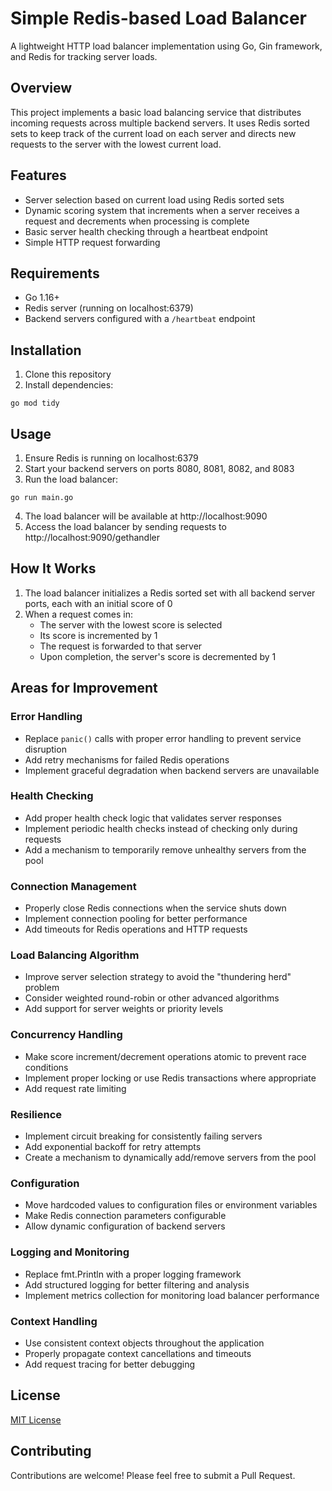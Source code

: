 # Simple Redis-based Load Balancer

A lightweight HTTP load balancer implementation using Go, Gin framework, and Redis for tracking server loads.

## Overview

This project implements a basic load balancing service that distributes incoming requests across multiple backend servers. It uses Redis sorted sets to keep track of the current load on each server and directs new requests to the server with the lowest current load.

## Features

- Server selection based on current load using Redis sorted sets
- Dynamic scoring system that increments when a server receives a request and decrements when processing is complete
- Basic server health checking through a heartbeat endpoint
- Simple HTTP request forwarding

## Requirements

- Go 1.16+
- Redis server (running on localhost:6379)
- Backend servers configured with a `/heartbeat` endpoint

## Installation

1. Clone this repository
2. Install dependencies:
```
go mod tidy
```

## Usage

1. Ensure Redis is running on localhost:6379
2. Start your backend servers on ports 8080, 8081, 8082, and 8083
3. Run the load balancer:
```
go run main.go
```
4. The load balancer will be available at http://localhost:9090
5. Access the load balancer by sending requests to http://localhost:9090/gethandler

## How It Works

1. The load balancer initializes a Redis sorted set with all backend server ports, each with an initial score of 0
2. When a request comes in:
   - The server with the lowest score is selected
   - Its score is incremented by 1
   - The request is forwarded to that server
   - Upon completion, the server's score is decremented by 1

## Areas for Improvement

### Error Handling
- Replace `panic()` calls with proper error handling to prevent service disruption
- Add retry mechanisms for failed Redis operations
- Implement graceful degradation when backend servers are unavailable

### Health Checking
- Add proper health check logic that validates server responses
- Implement periodic health checks instead of checking only during requests
- Add a mechanism to temporarily remove unhealthy servers from the pool

### Connection Management
- Properly close Redis connections when the service shuts down
- Implement connection pooling for better performance
- Add timeouts for Redis operations and HTTP requests

### Load Balancing Algorithm
- Improve server selection strategy to avoid the "thundering herd" problem
- Consider weighted round-robin or other advanced algorithms
- Add support for server weights or priority levels

### Concurrency Handling
- Make score increment/decrement operations atomic to prevent race conditions
- Implement proper locking or use Redis transactions where appropriate
- Add request rate limiting

### Resilience
- Implement circuit breaking for consistently failing servers
- Add exponential backoff for retry attempts
- Create a mechanism to dynamically add/remove servers from the pool

### Configuration
- Move hardcoded values to configuration files or environment variables
- Make Redis connection parameters configurable
- Allow dynamic configuration of backend servers

### Logging and Monitoring
- Replace fmt.Println with a proper logging framework
- Add structured logging for better filtering and analysis
- Implement metrics collection for monitoring load balancer performance

### Context Handling
- Use consistent context objects throughout the application
- Properly propagate context cancellations and timeouts
- Add request tracing for better debugging

## License

[MIT License](LICENSE)

## Contributing

Contributions are welcome! Please feel free to submit a Pull Request.
